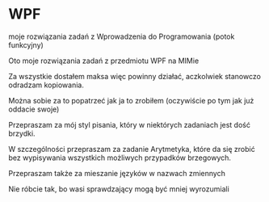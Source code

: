 # WPF
moje rozwiązania zadań z Wprowadzenia do Programowania (potok funkcyjny)


Oto moje rozwiązania zadań z przedmiotu WPF na MIMie

Za wszystkie dostałem maksa więc powinny działać,
aczkolwiek stanowczo odradzam kopiowania.

Można sobie za to popatrzeć jak ja to zrobiłem (oczywiście po tym jak już oddacie swoje)





Przepraszam za mój styl pisania, który w niektórych zadaniach jest dość brzydki.

W szczególności przepraszam za zadanie Arytmetyka, które da się zrobić bez wypisywania wszystkich możliwych przypadków brzegowych.

Przepraszam także za mieszanie języków w nazwach zmiennych


Nie róbcie tak, bo wasi sprawdzający mogą być mniej wyrozumiali
